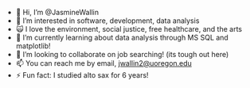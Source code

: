 - 👋 Hi, I’m @JasmineWallin
- 👀 I’m interested in software, development, data analysis
- 🙀 I love the environment, social justice, free healthcare, and the arts
- 🌱 I’m currently learning about data analysis through MS SQL and matplotlib!
- 💞️ I’m looking to collaborate on job searching! (its tough out here)
- 📫 You can reach me by email, jwallin2@uoregon.edu
- ⚡ Fun fact: I studied alto sax for 6 years!

<!---
JasmineWallin/JasmineWallin is a ✨ special ✨ repository because its `README.md` (this file) appears on your GitHub profile.
You can click the Preview link to take a look at your changes.
--->
